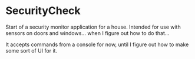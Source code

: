 SecurityCheck
=============

Start of a security monitor application for a house.  Intended for use with sensors on doors and windows... when I figure out how to do that...

It accepts commands from a console for now, until I figure out how to make some sort of UI for it.
